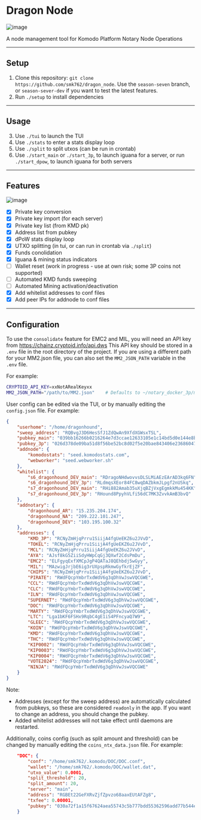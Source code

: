 # Dragon Node

![image](https://github.com/smk762/dragon_node/assets/35845239/4843993c-8166-4837-a40a-6725715de4f5)

A node management tool for Komodo Platform Notary Node Operations

---
## Setup
1. Clone this repository: `git clone https://github.com/smk762/dragon_node`. Use the `season-seven` branch, or `season-sever-dev` if you want to test the latest features.
2. Run `./setup` to install dependencies

---
## Usage

3. Use `./tui` to launch the TUI
4. Use `./stats` to enter a stats display loop
5. Use `./split` to split utxos (can be run in crontab)
6. Use `./start_main` or `./start_3p`, to launch iguana for a server, or run `./start_dpow`, to launch iguana for both servers

---
## Features

![image](https://github.com/smk762/dragon_node/assets/35845239/b8a3e52a-bd8d-465d-b29c-edb68df82ede)

- [x] Private key conversion
- [x] Private key import (for each server)
- [x] Private key list (from KMD pk)
- [x] Address list from pubkey
- [x] dPoW stats display loop
- [x] UTXO splitting (in tui, or can run in crontab via `./split`)
- [x] Funds conolidation
- [x] Iguana & mining status indicators
- [ ] Wallet reset (work in progress - use at own risk; some 3P coins not supported)
- [ ] Automated KMD funds sweeping
- [ ] Automated Mining activation/deactivation
- [x] Add whitelist addresses to conf files
- [x] Add peer IPs for addnode to conf files

---
## Configuration

To use the `consolidate` feature for EMC2 and MIL, you will need an API key from https://chainz.cryptoid.info/api.dws
This API key should be stored in a `.env` file in the root directory of the project.
If you are using a different path for your MM2.json file, you can also set the `MM2_JSON_PATH` variable in the `.env` file.

For example:

```bash
CRYPTOID_API_KEY=xxNotARealKeyxx
MM2_JSON_PATH="/path/to/MM2.json"    # Defaults to ~/notary_docker_3p/mm2/MM2.json
```

User config can be edited via the TUI, or by manually editing the `config.json` file. For example:

```json
{
    "userhome": "/home/dragonhound",
    "sweep_address": "RQBvgJ3D6HesSfJ1ZdQwAn9XfdXGWsxTSL",
    "pubkey_main": "039bb16266b0216264e7d3ccae12633105e1c14bd5d0e144e8b9c2b6d298a6c545",
    "pubkey_3p": "026d378de09ba51d8f56be52bc8d02f5e20bae843406e23686047b76c72412a7b3",
    "addnode": {
        "komodostats": "seed.komodostats.com",
        "webworker": "seed.webworker.sh"
    },
    "whitelist": {
        "s6_dragonhound_DEV_main": "RDragoNHdwovvsDLSLMiAEzEArAD3kq6FN",
        "s6_dragonhound_DEV_3p": "RLdmqsXEor84FC8wqDAZbkmJLpgf2nUSkq",
        "s7_dragonhound_DEV_main": "RHi882Amab35uXjqBZjVxgEgmkkMu454KK",
        "s7_dragonhound_DEV_3p": "RHound8PpyhVLfi56dC7MK3ZvvkAmB3bvQ"
    },
    "addnotary": {
        "dragonhound_AR": "15.235.204.174",
        "dragonhound_NA": "209.222.101.247",
        "dragonhound_DEV": "103.195.100.32"
    },
    "addresses": {
        "KMD_3P": "RCNyZmHjqPrru1SiijA4fgUeEKZ6u2JVvD",
        "TOKEL": "RCNyZmHjqPrru1SiijA4fgUeEKZ6u2JVvD",
        "MCL": "RCNyZmHjqPrru1SiijA4fgUeEKZ6u2JVvD",
        "AYA": "AJsf8kG5ZiiSdyHWpCqGj3QXwf2CdsPmDu",
        "EMC2": "ELFgyqExfXMCpJgP4QATaJ8QEhbdj5wGyy",
        "MIL": "MAzwigJrjbE6ig3rUXpspRkmwGyfkrEjZF",
        "CHIPS": "RCNyZmHjqPrru1SiijA4fgUeEKZ6u2JVvD",
        "PIRATE": "RWdFQcpYmbrTxdWdV6g3qDhVwJswVQCGWE",
        "CCL": "RWdFQcpYmbrTxdWdV6g3qDhVwJswVQCGWE",
        "CLC": "RWdFQcpYmbrTxdWdV6g3qDhVwJswVQCGWE",
        "ILN": "RWdFQcpYmbrTxdWdV6g3qDhVwJswVQCGWE",
        "SUPERNET": "RWdFQcpYmbrTxdWdV6g3qDhVwJswVQCGWE",
        "DOC": "RWdFQcpYmbrTxdWdV6g3qDhVwJswVQCGWE",
        "MARTY": "RWdFQcpYmbrTxdWdV6g3qDhVwJswVQCGWE",
        "LTC": "Lga1bKF6FSHx9RqbC4gE1iS4PFncyaQ7W9",
        "GLEEC": "RWdFQcpYmbrTxdWdV6g3qDhVwJswVQCGWE",
        "KOIN": "RWdFQcpYmbrTxdWdV6g3qDhVwJswVQCGWE",
        "KMD": "RWdFQcpYmbrTxdWdV6g3qDhVwJswVQCGWE",
        "THC": "RWdFQcpYmbrTxdWdV6g3qDhVwJswVQCGWE",
        "KIP0002": "RWdFQcpYmbrTxdWdV6g3qDhVwJswVQCGWE",
        "KIP0003": "RWdFQcpYmbrTxdWdV6g3qDhVwJswVQCGWE",
        "KIP0004": "RWdFQcpYmbrTxdWdV6g3qDhVwJswVQCGWE",
        "VOTE2024": "RWdFQcpYmbrTxdWdV6g3qDhVwJswVQCGWE",
        "NINJA": "RWdFQcpYmbrTxdWdV6g3qDhVwJswVQCGWE"
    }
}
```

Note:
- Addresses (except for the sweep address) are automatically calculated from pubkeys, so these are considered `readonly` in the app. If you want to change an address, you should change the pubkey. 
- Added whitelist addresses will not take effect until daemons are restarted.

Additionally, coins config (such as split amount and threshold) can be changed by manually editing the `coins_ntx_data.json` file. For example:
```json
    "DOC": {
        "conf": "/home/smk762/.komodo/DOC/DOC.conf",
        "wallet": "/home/smk762/.komodo/DOC/wallet.dat",
        "utxo_value": 0.0001,
        "split_threshold": 20,
        "split_amount": 20,
        "server": "main",
        "address": "RGBEt22GeFXRvZjfZpvzo68aaxEUtAFZg8",
        "txfee": 0.00001,
        "pubkey": "030a72f1a15f67624aea55743c5b777bdd55362596add77b544ee2e582bdebf0c7"
    }
```
